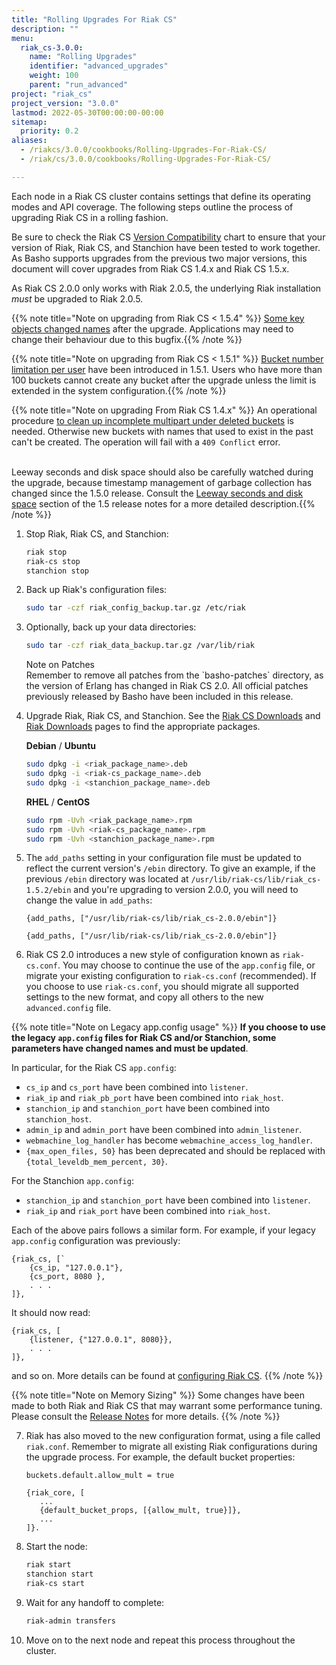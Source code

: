 ```yaml
---
title: "Rolling Upgrades For Riak CS"
description: ""
menu:
  riak_cs-3.0.0:
    name: "Rolling Upgrades"
    identifier: "advanced_upgrades"
    weight: 100
    parent: "run_advanced"
project: "riak_cs"
project_version: "3.0.0"
lastmod: 2022-05-30T00:00:00-00:00
sitemap:
  priority: 0.2
aliases:
  - /riakcs/3.0.0/cookbooks/Rolling-Upgrades-For-Riak-CS/
  - /riak/cs/3.0.0/cookbooks/Rolling-Upgrades-For-Riak-CS/

---
```


Each node in a Riak CS cluster contains settings that define its
operating modes and API coverage. The following steps outline the
process of upgrading Riak CS in a rolling fashion.

Be sure to check the Riak CS [Version Compatibility]({{<baseurl>}}riak/cs/3.0.0/cookbooks/version-compatibility) chart to ensure that your version of Riak, Riak CS, and Stanchion have been tested to work together.  As Basho supports upgrades from the previous two major versions, this document will cover upgrades from Riak CS 1.4.x and Riak CS 1.5.x.

As Riak CS 2.0.0 only works with Riak 2.0.5, the underlying Riak installation
*must* be upgraded to Riak 2.0.5.

{{% note title="Note on upgrading from Riak CS &lt; 1.5.4" %}}
<a href="https://github.com/basho/riak_cs/blob/release/1.5/RELEASE-NOTES.md#notes-on-upgrading">
Some key objects changed names</a> after the upgrade. Applications may need to
change their behaviour due to this bugfix.{{% /note %}}

{{% note title="Note on upgrading from Riak CS &lt; 1.5.1" %}}
<a href="https://github.com/basho/riak_cs/blob/release/1.5/RELEASE-NOTES.md#notes-on-upgrading-1">
Bucket number limitation per user</a> have been introduced in 1.5.1. Users who
have more than 100 buckets cannot create any bucket after the upgrade unless
the limit is extended in the system configuration.{{% /note %}}

{{% note title="Note on upgrading From Riak CS 1.4.x" %}}
An operational procedure
<a href="https://github.com/basho/riak_cs/blob/release/1.5/RELEASE-NOTES.md#incomplete-multipart-uploads">
to clean up incomplete multipart under deleted buckets</a> is needed. Otherwise
new buckets with names that used to exist in the past can't be created. The
operation will fail with a `409 Conflict` error.<br/><br/>

Leeway seconds and disk space should also be carefully watched during the
upgrade, because timestamp management of garbage collection has changed since
the 1.5.0 release. Consult the
 <a href="https://github.com/basho/riak_cs/blob/release/1.5/RELEASE-NOTES.md#leeway-seconds-and-disk-space">
Leeway seconds and disk space</a> section of the 1.5 release notes
for a more detailed description.{{% /note %}}

1. Stop Riak, Riak CS, and Stanchion:

    ```bash
    riak stop
    riak-cs stop
    stanchion stop
    ```

2. Back up Riak's configuration files:

    ```bash
    sudo tar -czf riak_config_backup.tar.gz /etc/riak
    ```

3. Optionally, back up your data directories:

    ```bash
    sudo tar -czf riak_data_backup.tar.gz /var/lib/riak
    ```

    <div class="note"><div class="title">Note on Patches</div>
    Remember to remove all patches from the `basho-patches` directory, as the
    version of Erlang has changed in Riak CS 2.0.  All official patches
    previously released by Basho have been included in this release.
    </div>

4. Upgrade Riak, Riak CS, and Stanchion. See the <a
    href="{{< baseurl >}}riak/cs/latest/downloads">Riak
    CS Downloads</a> and <a
    href="{{< baseurl >}}riak/kv/latest/downloads">Riak Downloads</a>
    pages to find the appropriate packages.

    **Debian** / **Ubuntu**

    ```bash
    sudo dpkg -i <riak_package_name>.deb
    sudo dpkg -i <riak-cs_package_name>.deb
    sudo dpkg -i <stanchion_package_name>.deb
    ```

    **RHEL** / **CentOS**

    ```bash
    sudo rpm -Uvh <riak_package_name>.rpm
    sudo rpm -Uvh <riak-cs_package_name>.rpm
    sudo rpm -Uvh <stanchion_package_name>.rpm
    ```

5. The `add_paths` setting in your configuration file must be updated to reflect
    the current version's `/ebin` directory.  To give an example, if the
    previous `/ebin` directory was located at
    `/usr/lib/riak-cs/lib/riak_cs-1.5.2/ebin` and you're upgrading to version
    2.0.0, you will need to change the value in `add_paths`:

    ```advancedconfig
    {add_paths, ["/usr/lib/riak-cs/lib/riak_cs-2.0.0/ebin"]}
    ```

    ```appconfig
    {add_paths, ["/usr/lib/riak-cs/lib/riak_cs-2.0.0/ebin"]}
    ```

6. Riak CS 2.0 introduces a new style of configuration known as `riak-cs.conf`.
    You may choose to continue the use of the `app.config` file, or migrate your
    existing configuration to `riak-cs.conf` (recommended).  If you choose to
    use `riak-cs.conf`, you should migrate all supported settings to the new
    format, and copy all others to the new `advanced.config` file.

{{% note title="Note on Legacy app.config usage" %}}
  **If you choose to use the legacy `app.config` files for Riak CS and/or
  Stanchion, some parameters have changed names and must be updated**.

  In particular, for the Riak CS `app.config`:

  - `cs_ip` and `cs_port` have been combined into `listener`.
  - `riak_ip` and `riak_pb_port` have been combined into `riak_host`.
  - `stanchion_ip` and `stanchion_port` have been combined into
  `stanchion_host`.
  - `admin_ip` and `admin_port` have been combined into `admin_listener`.
  - `webmachine_log_handler` has become `webmachine_access_log_handler`.
  - `{max_open_files, 50}` has been deprecated and should be replaced with
    `{total_leveldb_mem_percent, 30}`.

  For the Stanchion `app.config`:

  - `stanchion_ip` and `stanchion_port` have been combined into `listener`.
  - `riak_ip` and `riak_port` have been combined into `riak_host`.

  Each of the above pairs follows a similar form. For example, if your legacy
  `app.config` configuration was previously:

  ```
  {riak_cs, [`
      {cs_ip, "127.0.0.1"},
      {cs_port, 8080 },
      . . .
  ]},
  ```

  It should now read:

  ```
  {riak_cs, [
      {listener, {"127.0.0.1", 8080}},
      . . .
  ]},
  ```

and so on. More details can be found at [configuring Riak CS]({{<baseurl>}}riak/cs/3.0.0/cookbooks/configuration/riak-cs).
{{% /note %}}

{{% note title="Note on Memory Sizing" %}}
Some changes have been made to both Riak and Riak CS that may warrant
some performance tuning. Please consult the
<a href="https://github.com/basho/riak_cs/blob/develop/RELEASE-NOTES.md#redesign-of-memory-sizing">
Release Notes</a> for more details.
{{% /note %}}

7. Riak has also moved to the new configuration format, using a file called
   `riak.conf`. Remember to migrate all existing Riak configurations during
   the upgrade process. For example, the default bucket properties:

    ```riakconf
    buckets.default.allow_mult = true
    ```

    ```appconfig
    {riak_core, [
       ...
       {default_bucket_props, [{allow_mult, true}]},
       ...
    ]}.
    ```

8. Start the node:

    ```bash
    riak start
    stanchion start
    riak-cs start
    ```

9. Wait for any handoff to complete:

    ```bash
    riak-admin transfers
    ```

10. Move on to the next node and repeat this process throughout the
    cluster.
